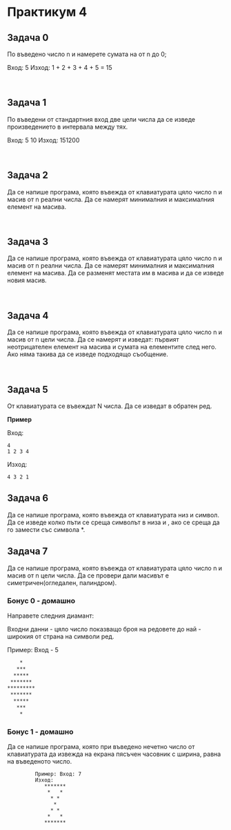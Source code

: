 <h1> Практикум 4 </h1>

<h2>Задача 0</h2>
<p>По въведено число n и намерете сумата на от n до 0;</br>

Вход: 5 Изход: 1 + 2 + 3 + 4 + 5 = 15</p></br>

<h2>Задача 1</h2>
<p>По въведени от стандартния вход две цели числа да се изведе произведението в интервала между тях.</br>

Вход: 5 10 Изход: 151200</p></br>

<h2>Задача 2</h2>
<p>Да се напише програма, която въвежда от клавиатурата цяло число n и масив от n реални числа. Да се намерят минималния и максималния елемент на масива.</p></br>

<h2>Задача 3</h2>
<p>Да се напише програма, която въвежда от клавиатурата цяло число n и масив от n реални числа. Да се намерят минималния и максималния елемент на масива. 
Да се разменят местата им в масива и да се изведе новия масив.</p></br>

<h2>Задача 4</h2>
<p>Да се напише програма, която въвежда от клавиатурата цяло число n и масив от n цели числа. Да се намерят и изведат: първият неотрицателен елемент на масива и сумата на елементите след него. 
Ако няма такива да се изведе подходящо съобщение.</p></br>

## Задача 5
От клавиатурата се въвеждат N числа. Да се изведат в обратен ред.

**Пример**

Вход:

	4
	1 2 3 4

Изход:

	4 3 2 1


## Задача 6
Да се напише програма, която въвежда от клавиатурата низ и символ. Да се изведе колко пъти се среща символът в низа и , ако се среща да го замести със символа *.

## Задача 7
Да се напише програма, която въвежда от клавиатурата цяло число n и масив от n цели числа. Да се провери дали масивът е симетричен(огледален, палиндром).


### Бонус 0 - домашно

Направете следния диамант:

Входни данни - цяло число показващо броя на редовете до най - широкия от страна на символи ред.

Пример: Вход - 5

```txt
    *
   ***
  *****
 *******
*********
 *******
  *****
   ***
    *
```



### Бонус 1 - домашно

Да се напише програма, която при въведено нечетно число от клавиатурата да извежда на екрана пясъчен часовник с ширина, равна на въведеното число.

```
         Пример: Вход: 7
         Изход: 
            *******
             *   *
              * *
               *
              * *
             *   *
            ******* 
```
